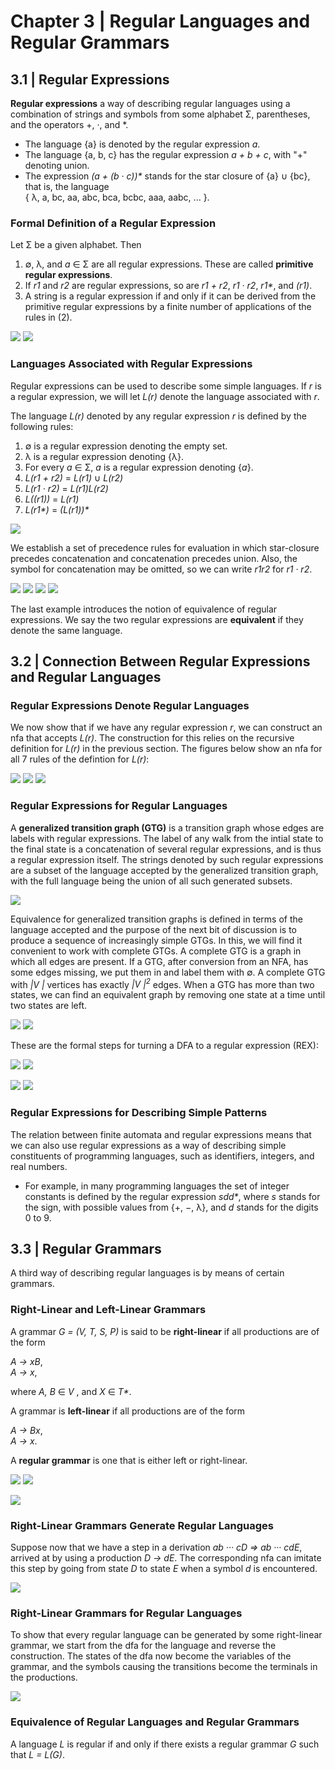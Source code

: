 # Chapter 3 | Regular Languages and Regular Grammars
## 3.1 | Regular Expressions

**Regular expressions** a way of describing regular languages using a combination of strings and symbols from some alphabet Σ, parentheses,
and the operators +, ·, and *.
- The language {a} is denoted by the regular expression _a_.
- The language {a, b, c} has the regular expression _a + b + c_, with "+" denoting union.
- The expression _(a + (b · c))*_ stands for the star closure of {a} ∪ {bc}, that is, the language<br/> 
{ λ, a, bc, aa, abc, bca, bcbc, aaa, aabc, ... }.

### Formal Definition of a Regular Expression
Let Σ be a given alphabet. Then
1. ∅, λ, and _a_ ∈ Σ are all regular expressions. These are called **primitive regular expressions**.
2. If _r1_ and _r2_ are regular expressions, so are _r1 + r2_, _r1 · r2_, _r1*_, and _(r1)_.
3. A string is a regular expression if and only if it can be derived from the primitive regular expressions by a finite number of applications of the rules in (2).

![](https://github.com/stinsan/CS-3823-Theory-of-Computation/blob/master/Screenshots/toc-21.png)
![](https://github.com/stinsan/CS-3823-Theory-of-Computation/blob/master/Screenshots/toc-22.png)

### Languages Associated with Regular Expressions
Regular expressions can be used to describe some simple languages. If _r_ is a regular expression, we will let _L(r)_ denote the language
associated with _r_.

The language _L(r)_ denoted by any regular expression _r_ is defined by the following rules:
1. ∅ is a regular expression denoting the empty set.
2. λ is a regular expression denoting {λ}.
3. For every _a_ ∈ Σ, _a_ is a regular expression denoting {_a_}.
4. _L(r1 + r2)_ = _L(r1)_ ∪ _L(r2)_
5. _L(r1 · r2)_ = _L(r1)L(r2)_
6. _L((r1))_ = _L(r1)_
7. _L(r1*)_ = _(L(r1))*_

![](https://github.com/stinsan/CS-3823-Theory-of-Computation/blob/master/Screenshots/toc-23.png)

We establish a set of precedence rules for evaluation in which star-closure precedes concatenation and concatenation
precedes union. Also, the symbol for concatenation may be omitted, so we can write _r1r2_ for _r1 · r2_.

![](https://github.com/stinsan/CS-3823-Theory-of-Computation/blob/master/Screenshots/toc-24.png)
![](https://github.com/stinsan/CS-3823-Theory-of-Computation/blob/master/Screenshots/toc-25.png)
![](https://github.com/stinsan/CS-3823-Theory-of-Computation/blob/master/Screenshots/toc-26.png)
![](https://github.com/stinsan/CS-3823-Theory-of-Computation/blob/master/Screenshots/toc-27.png)

The last example introduces the notion of equivalence of regular expressions. We say the two regular expressions are **equivalent** if they denote the same language.

## 3.2 | Connection Between Regular Expressions and Regular Languages
### Regular Expressions Denote Regular Languages
We now show that if we have any regular expression _r_, we can construct an nfa that accepts _L(r)_. The construction
for this relies on the recursive definition for _L(r)_ in the previous section. The figures below show an nfa for all 7 rules of the defintion for _L(r)_:

![](https://github.com/stinsan/CS-3823-Theory-of-Computation/blob/master/Screenshots/toc-28.png)
![](https://github.com/stinsan/CS-3823-Theory-of-Computation/blob/master/Screenshots/toc-29.png)
![](https://github.com/stinsan/CS-3823-Theory-of-Computation/blob/master/Screenshots/toc-30.png)

### Regular Expressions for Regular Languages
A **generalized transition graph (GTG)** is a transition graph whose edges are labels with regular expressions. The label of any walk from the intial state to the final state is a concatenation of several regular expressions, and is thus a regular expression itself. The strings denoted by such regular expressions are a subset of the language accepted by the generalized transition graph, with the full
language being the union of all such generated subsets.

![](https://github.com/stinsan/CS-3823-Theory-of-Computation/blob/master/Screenshots/toc-31.png)

Equivalence for generalized transition graphs is defined in terms of the
language accepted and the purpose of the next bit of discussion is to produce
a sequence of increasingly simple GTGs. In this, we will find it convenient to work with complete GTGs.
A complete GTG is a graph in which all edges are present. If a GTG, after conversion from an NFA, has some edges
missing, we put them in and label them with ∅. A complete GTG with _|V |_
vertices has exactly _|V |<sup>2</sup>_ edges.
When a GTG has more than two states, we can find an equivalent graph
by removing one state at a time until two states are left.

![](https://github.com/stinsan/CS-3823-Theory-of-Computation/blob/master/Screenshots/toc-32.png)
![](https://github.com/stinsan/CS-3823-Theory-of-Computation/blob/master/Screenshots/toc-33.png)

These are the formal steps for turning a DFA to a regular expression (REX):

![](https://github.com/stinsan/CS-3823-Theory-of-Computation/blob/master/Screenshots/toc-34.png)
![](https://github.com/stinsan/CS-3823-Theory-of-Computation/blob/master/Screenshots/toc-35.png)

![](https://github.com/stinsan/CS-3823-Theory-of-Computation/blob/master/Screenshots/toc-36.png)
![](https://github.com/stinsan/CS-3823-Theory-of-Computation/blob/master/Screenshots/toc-37.png)

### Regular Expressions for Describing Simple Patterns

The relation between finite automata and regular expressions means that we can
also use regular expressions as a way of describing simple constituents of programming languages, such as identifiers, integers,
and real numbers.  
- For example, in many programming languages the set of integer constants is defined by the regular expression _sdd*_, where _s_ stands for the sign, with possible values from {+, −, λ}, and _d_ stands for the digits 0 to 9.

## 3.3 | Regular Grammars
A third way of describing regular languages is by means of certain grammars.

### Right-Linear and Left-Linear Grammars
A grammar _G = (V, T, S, P)_ is said to be **right-linear** if all productions are of the form

_A → xB_,<br/>
_A → x_,

where _A, B_ ∈ _V_ , and _X_ ∈ _T*_. 

A grammar is **left-linear** if all productions are of the form

_A → Bx_,<br/>
_A → x_.

A **regular grammar** is one that is either left or right-linear.

![](https://github.com/stinsan/CS-3823-Theory-of-Computation/blob/master/Screenshots/toc-38.png)
![](https://github.com/stinsan/CS-3823-Theory-of-Computation/blob/master/Screenshots/toc-39.png)

![](https://github.com/stinsan/CS-3823-Theory-of-Computation/blob/master/Screenshots/toc-40.png)

### Right-Linear Grammars Generate Regular Languages
Suppose now that we have a step in a derivation _ab ··· cD ⇒ ab ··· cdE_, arrived at by using a production _D → dE_. The corresponding nfa can imitate this step by going from state _D_ to state _E_ when a symbol _d_ is encountered.

![](https://github.com/stinsan/CS-3823-Theory-of-Computation/blob/master/Screenshots/toc-41.png)

### Right-Linear Grammars for Regular Languages
To show that every regular language can be generated by some right-linear
grammar, we start from the dfa for the language and reverse the construction.
The states of the dfa now become the variables
of the grammar, and the symbols causing the transitions become the terminals in the productions.

![](https://github.com/stinsan/CS-3823-Theory-of-Computation/blob/master/Screenshots/toc-42.png)

### Equivalence of Regular Languages and Regular Grammars
A language _L_ is regular if and only if there exists a regular grammar _G_ such
that _L = L(G)_.
